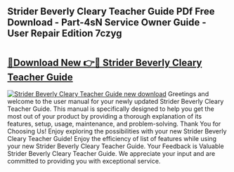## Strider Beverly Cleary Teacher Guide PDf Free Download - Part-4sN Service Owner Guide - User Repair Edition 7czyg

# <h2><a href="http://bc79227.oget.top/?id=Strider+Beverly+Cleary+Teacher+Guide">🔗Download New 👉🔴 Strider Beverly Cleary Teacher Guide</a></h2>

[![Strider Beverly Cleary Teacher Guide new download](https://i.imgur.com/5g1atiW.png)](http://bc79227.oget.top/?id=Strider+Beverly+Cleary+Teacher+Guide)
Greetings and welcome to the user manual for your newly updated Strider Beverly Cleary Teacher Guide. This manual is specifically designed to help you get the most out of your product by providing a thorough explanation of its features, setup, usage, maintenance, and problem-solving. Thank You for Choosing Us! Enjoy exploring the possibilities with your new Strider Beverly Cleary Teacher Guide! Enjoy the efficiency of list of features while using your new Strider Beverly Cleary Teacher Guide. Your Feedback is Valuable Strider Beverly Cleary Teacher Guide. We appreciate your input and are committed to providing you with exceptional service.
